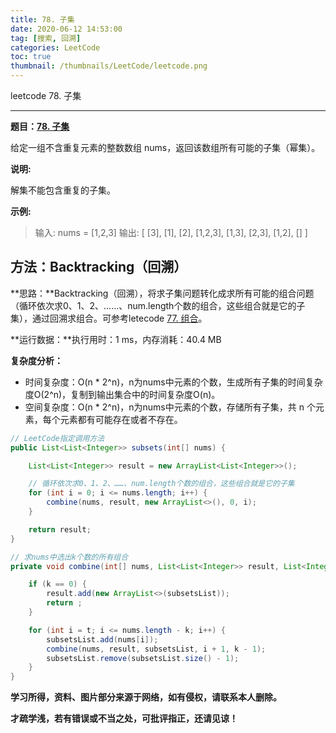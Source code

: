 ```yaml
---
title: 78. 子集
date: 2020-06-12 14:53:00
tag: [搜索, 回溯]
categories: LeetCode
toc: true
thumbnail: /thumbnails/LeetCode/leetcode.png
---
```


leetcode 78. 子集

<!--more-->

---

**题目：[78. 子集](https://leetcode-cn.com/problems/subsets/)**

给定一组不含重复元素的整数数组 nums，返回该数组所有可能的子集（幂集）。

**说明:**

解集不能包含重复的子集。

**示例:**

> 输入: nums = [1,2,3]
> 输出:
> [
> 	[3],
> 	[1],
> 	[2],
>	[1,2,3],
>	[1,3],
>	[2,3],
>	[1,2],
>	[]
> ] 

## 方法：Backtracking（回溯）

**思路：**Backtracking（回溯），将求子集问题转化成求所有可能的组合问题（循环依次求0、1、2、……、num.length个数的组合，这些组合就是它的子集），通过回溯求组合。可参考letecode [77. 组合](https://crazy-sky.github.io/2020/06/12/77.%20组合/)。

**运行数据：**执行用时：1 ms，内存消耗：40.4 MB

**复杂度分析：**

* 时间复杂度：O(n * 2^n)，n为nums中元素的个数，生成所有子集的时间复杂度O(2^n)，复制到输出集合中的时间复杂度O(n)。
* 空间复杂度：O(n * 2^n)，n为nums中元素的个数，存储所有子集，共 n 个元素，每个元素都有可能存在或者不存在。

```java
// LeetCode指定调用方法 
public List<List<Integer>> subsets(int[] nums) {

    List<List<Integer>> result = new ArrayList<List<Integer>>();

    // 循环依次求0、1、2、……、num.length个数的组合，这些组合就是它的子集
    for (int i = 0; i <= nums.length; i++) {
        combine(nums, result, new ArrayList<>(), 0, i);
    }

    return result;
}

// 求nums中选出k个数的所有组合
private void combine(int[] nums, List<List<Integer>> result, List<Integer> subsetsList, int t, int k) {

    if (k == 0) {
        result.add(new ArrayList<>(subsetsList));
        return ;
    }

    for (int i = t; i <= nums.length - k; i++) {
        subsetsList.add(nums[i]);
        combine(nums, result, subsetsList, i + 1, k - 1);
        subsetsList.remove(subsetsList.size() - 1);
    }
}
```

**学习所得，资料、图片部分来源于网络，如有侵权，请联系本人删除。**

**才疏学浅，若有错误或不当之处，可批评指正，还请见谅！**